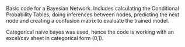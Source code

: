 Basic code for a Bayesian Network. Includes calculating the Conditional Probability Tables, doing inferences between nodes, predicting the next node and creating a confusion matrix to evaluate the trained model.

Categorical naive bayes was used, hence the code is working with an excel/csv sheet in categorical form (0,1).
